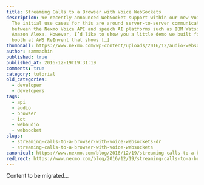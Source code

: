 ```yaml
---
title: Streaming Calls to a Browser with Voice WebSockets
description: We recently announced WebSocket support within our new Voice API.
  The initial use cases for this are around server-to-server communication
  between the Nexmo Voice API and speech AI platforms such as IBM Watson or
  Amazon Alexa. However, I’d like to show you a little demo we built for our
  booth at AWS ReInvent that shows […]
thumbnail: https://www.nexmo.com/wp-content/uploads/2016/12/audio-websockets.png
author: sammachin
published: true
published_at: 2016-12-19T19:31:19
comments: true
category: tutorial
old_categories:
  - developer
  - developers
tags:
  - api
  - audio
  - browser
  - iot
  - webaudio
  - websocket
slugs:
  - streaming-calls-to-a-browser-with-voice-websockets-dr
  - streaming-calls-to-a-browser-with-voice-websockets
canonical: https://www.nexmo.com/blog/2016/12/19/streaming-calls-to-a-browser-with-voice-websockets-dr
redirect: https://www.nexmo.com/blog/2016/12/19/streaming-calls-to-a-browser-with-voice-websockets-dr
---
```

Content to be migrated...